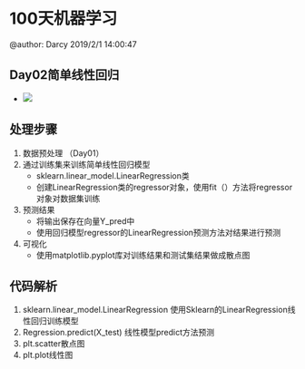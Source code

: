 # 100天机器学习
@author: Darcy
2019/2/1 14:00:47 

## Day02简单线性回归
- ![](https://i.imgur.com/ilGUq3E.jpg)

## 处理步骤
1. 数据预处理 （Day01）
2. 通过训练集来训练简单线性回归模型
	- sklearn.linear_model.LinearRegression类
	- 创建LinearRegression类的regressor对象，使用fit（）方法将regressor对象对数据集训练
3. 预测结果
	- 将输出保存在向量Y_pred中
	- 使用回归模型regressor的LinearRegression预测方法对结果进行预测
4. 可视化
	- 使用matplotlib.pyplot库对训练结果和测试集结果做成散点图

## 代码解析
1. sklearn.linear_model.LinearRegression 使用Sklearn的LinearRegression线性回归训练模型
2. Regression.predict(X_test) 线性模型predict方法预测
3. plt.scatter散点图
4. plt.plot线性图